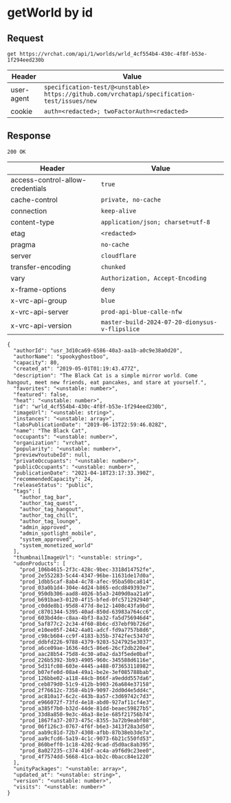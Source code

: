 # getWorld by id

## Request
`get https://vrchat.com/api/1/worlds/wrld_4cf554b4-430c-4f8f-b53e-1f294eed230b`

| Header | Value |
| ------ | ----- |
| user-agent | `specification-test/@<unstable> https://github.com/vrchatapi/specification-test/issues/new` |
| cookie | `auth=<redacted>; twoFactorAuth=<redacted>` |


## Response
`200 OK`

| Header | Value |
| ------ | ----- |
| access-control-allow-credentials | `true` |
| cache-control | `private, no-cache` |
| connection | `keep-alive` |
| content-type | `application/json; charset=utf-8` |
| etag | `<redacted>` |
| pragma | `no-cache` |
| server | `cloudflare` |
| transfer-encoding | `chunked` |
| vary | `Authorization, Accept-Encoding` |
| x-frame-options | `deny` |
| x-vrc-api-group | `blue` |
| x-vrc-api-server | `prod-api-blue-calle-nfw` |
| x-vrc-api-version | `master-build-2024-07-20-dionysus-v-flipslice` |

```jsonc
{
  "authorId": "usr_3d10ca69-6586-40a3-aa1b-a0c9e38a0d20",
  "authorName": "spookyghostboo",
  "capacity": 80,
  "created_at": "2019-05-01T01:19:43.477Z",
  "description": "The Black Cat is a simple mirror world․ Come hangout‚ meet new friends‚ eat pancakes‚ and stare at yourself․",
  "favorites": "<unstable: number>",
  "featured": false,
  "heat": "<unstable: number>",
  "id": "wrld_4cf554b4-430c-4f8f-b53e-1f294eed230b",
  "imageUrl": "<unstable: string>",
  "instances": "<unstable: array>",
  "labsPublicationDate": "2019-06-13T22:59:46.028Z",
  "name": "The Black Cat",
  "occupants": "<unstable: number>",
  "organization": "vrchat",
  "popularity": "<unstable: number>",
  "previewYoutubeId": null,
  "privateOccupants": "<unstable: number>",
  "publicOccupants": "<unstable: number>",
  "publicationDate": "2021-04-18T23:17:33.390Z",
  "recommendedCapacity": 24,
  "releaseStatus": "public",
  "tags": [
    "author_tag_bar",
    "author_tag_quest",
    "author_tag_hangout",
    "author_tag_chill",
    "author_tag_lounge",
    "admin_approved",
    "admin_spotlight_mobile",
    "system_approved",
    "system_monetized_world"
  ],
  "thumbnailImageUrl": "<unstable: string>",
  "udonProducts": [
    "prod_106b4615-2f3c-428c-9bec-3318d14752fe",
    "prod_2e552283-5c44-4347-96be-11631de17d0a",
    "prod_1dbb5caf-8ab4-4c78-afec-95ba50bca814",
    "prod_03a0b1d4-304e-4d24-b865-edcd849393e7",
    "prod_950db306-aad8-4026-b5a3-2409d0aa21a9",
    "prod_b691bae3-0120-4f15-bfed-0fc571292940",
    "prod_c0dde8b1-95d8-477d-8e12-1408c43fa9bd",
    "prod_c8701344-5395-40ad-850d-63983a764cc6",
    "prod_603bd4de-c8aa-4bf3-8a32-fa5d756946d4",
    "prod_5af877c2-2c34-4f60-8b6c-d37ebf9b726d",
    "prod_e10ee05f-2442-4a01-adcf-fd9a7757b8d6",
    "prod_c98cb604-cc9f-4183-b35b-3742fec5347d",
    "prod_ddbfd226-9788-4379-9203-5247925e3037",
    "prod_a6ce09ae-1636-4dc5-86e6-26cf2db220e4",
    "prod_aac28b54-75d8-4c30-a0a2-da3f5ede0baf",
    "prod_226b5392-3b93-4905-960c-345588d6116e",
    "prod_5d31fc08-603e-4445-a488-073653118982",
    "prod_b07efe0d-08a4-49a1-be2e-3ef085788bab",
    "prod_126bbe02-a118-44cb-866f-a9eddd557da6",
    "prod_ceb879d0-51c9-412b-b903-26a684e37158",
    "prod_2f76612c-7358-4b19-9097-2dd0d4e5dd4c",
    "prod_ac810a17-6c2c-443b-8a57-c3d69742c7d3",
    "prod_e966072f-73fd-4e18-abd0-927af11cf4e3",
    "prod_a385f7b0-b32d-44de-81dd-beaec59827b5",
    "prod_33d8a850-9e3c-46a3-8e1e-685f21756b74",
    "prod_1867fa37-2073-475c-8355-3a72b9eabf08",
    "prod_06f126c3-0767-4f6f-b6e3-3413f28a3d50",
    "prod_aab9c81d-72b7-4308-afbb-87b38eb3de7a",
    "prod_aa9cfcd6-5a19-4c1c-9073-6b21c550fd53",
    "prod_860beff0-1c18-4202-9cad-d5d0ac8ab395",
    "prod_8a027235-c374-416f-ac4a-a9f6d9c23ee0",
    "prod_4f7574dd-5668-41ca-bb2c-0bacc84e1220"
  ],
  "unityPackages": "<unstable: array>",
  "updated_at": "<unstable: string>",
  "version": "<unstable: number>",
  "visits": "<unstable: number>"
}
```
